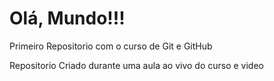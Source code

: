 # Olá, Mundo!!!
Primeiro Repositorio com o curso de Git e GitHub

Repositorio Criado durante uma aula ao vivo do curso e video